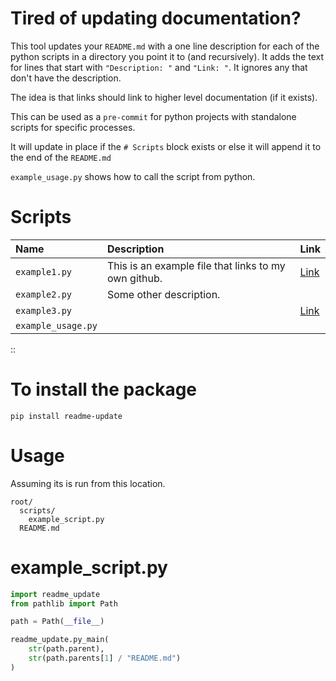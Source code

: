 # Tired of updating documentation?
This tool updates your `README.md` with a one line description for each of the python scripts in a directory you point it to (and recursively). It adds the text for lines that start with `"Description: "` and `"Link: "`. It ignores any that don't have the description.

The idea is that links should link to higher level documentation (if it exists).

This can be used as a `pre-commit` for python projects with standalone scripts for specific processes.

It will update in place if the `# Scripts` block exists or else it will append it to the end of the `README.md`

`example_usage.py` shows how to call the script from python.

# Scripts
| Name | Description | Link |
|:---|:---|:---|
| `example1.py` | This is an example file that links to my own github. | [Link](https://github.com/second-ed) |
| `example2.py` | Some other description. |  |
| `example3.py` |  | [Link](https://doc.rust-lang.org/book/) |
| `example_usage.py` |  |  |
::

# To install the package
```shell
pip install readme-update
```

# Usage 
Assuming its is run from this location.
```shell
root/
  scripts/
    example_script.py
  README.md
```

# example_script.py
```python
import readme_update
from pathlib import Path

path = Path(__file__)

readme_update.py_main(
    str(path.parent),
    str(path.parents[1] / "README.md")
)
```
